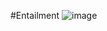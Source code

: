 #Entailment
![image](https://github.com/user-attachments/assets/1a923014-2f9b-49d5-9946-5da63665ba9d)
